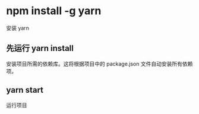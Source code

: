 # npm install -g yarn

安装 yarn

## 先运行 yarn install

安装项目所需的依赖库。这将根据项目中的 package.json 文件自动安装所有依赖项。

## yarn start

运行项目


